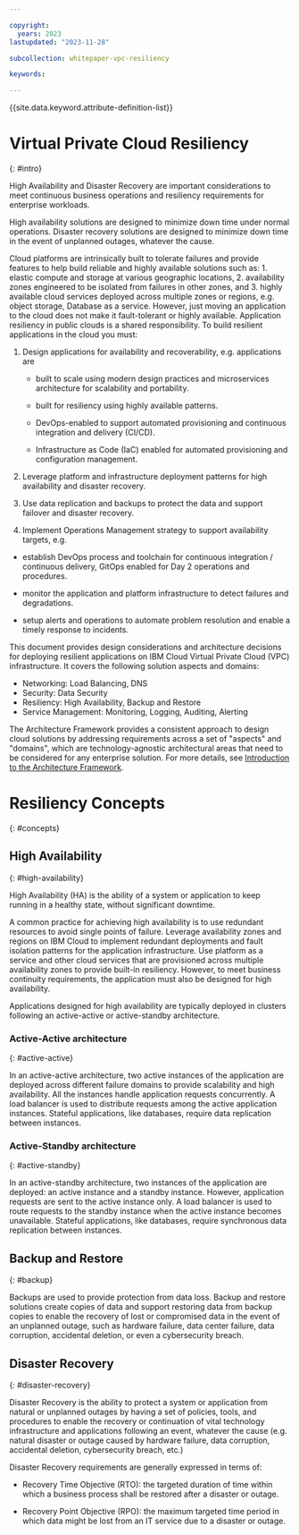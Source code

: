 ```yaml
---

copyright:
  years: 2023
lastupdated: "2023-11-28"

subcollection: whitepaper-vpc-resiliency

keywords:

---
```


{{site.data.keyword.attribute-definition-list}}

# Virtual Private Cloud Resiliency
{: #intro}

High Availability and Disaster Recovery are important considerations to meet continuous business operations and resiliency requirements for enterprise workloads.

High availability solutions are designed to minimize down time under normal operations. Disaster recovery solutions are designed to minimize down time in the event of unplanned outages, whatever the cause.

Cloud platforms are intrinsically built to tolerate failures and provide features to help build reliable and highly available solutions such as: 1. elastic compute and storage at various geographic locations, 2. availability zones engineered to be isolated from failures in other zones, and 3. highly available cloud services deployed across multiple zones or regions, e.g. object storage, Database as a service. However, just moving an application to the cloud does not make it fault-tolerant or highly available. Application resiliency in public clouds is a shared responsibility. To build resilient applications in the cloud you must:

1.  Design applications for availability and recoverability, e.g. applications are

    -   built to scale using modern design practices and microservices architecture for scalability and portability.

    -   built for resiliency using highly available patterns.

    -   DevOps-enabled to support automated provisioning and continuous integration and delivery (CI/CD).

    -   Infrastructure as Code (IaC) enabled for automated provisioning and configuration management.

2.  Leverage platform and infrastructure deployment patterns for high availability and disaster recovery.

3.  Use data replication and backups to protect the data and support failover and disaster recovery.

4.  Implement Operations Management strategy to support availability targets, e.g.

-   establish DevOps process and toolchain for continuous integration / continuous delivery, GitOps enabled for Day 2 operations and procedures.

-   monitor the application and platform infrastructure to detect failures and degradations.

-   setup alerts and operations to automate problem resolution and enable a timely response to incidents.

This document provides design considerations and architecture decisions for deploying resilient applications on IBM Cloud Virtual Private Cloud (VPC) infrastructure. It covers the following solution aspects and domains:
- Networking: Load Balancing, DNS
- Security: Data Security
- Resiliency: High Availability, Backup and Restore
- Service Management: Monitoring, Logging, Auditing, Alerting

The Architecture Framework provides a consistent approach to design cloud solutions by addressing requirements across a set of "aspects" and "domains", which are technology-agnostic architectural areas that need to be considered for any enterprise solution. For more details, see [Introduction to the Architecture Framework](/docs/architecture-framework).

# Resiliency Concepts
{: #concepts}

## High Availability
{: #high-availability}

High Availability (HA) is the ability of a system or application to keep running in a healthy state, without significant downtime.

A common practice for achieving high availability is to use redundant resources to avoid single points of failure. Leverage availability zones and regions on IBM Cloud to implement redundant deployments and fault isolation patterns for the application infrastructure. Use platform as a service and other cloud services that are provisioned across multiple availability zones to provide built-in resiliency. However, to meet business continuity requirements, the application must also be designed for high availability.

Applications designed for high availability are typically deployed in clusters following an active-active or active-standby architecture.

### Active-Active architecture
{: #active-active}

In an active-active architecture, two active instances of the application are deployed across different failure domains to provide scalability and high availability. All the instances handle application requests concurrently. A load balancer is used to distribute requests among the active application instances. Stateful applications, like databases, require data replication between instances.

### Active-Standby architecture
{: #active-standby}

In an active-standby architecture, two instances of the application are deployed: an active instance and a standby instance. However, application requests are sent to the active instance only. A load balancer is used to route requests to the standby instance when the active instance becomes unavailable. Stateful applications, like databases, require synchronous data replication between instances.

## Backup and Restore
{: #backup}

Backups are used to provide protection from data loss. Backup and restore solutions create copies of data and support restoring data from backup copies to enable the recovery of lost or compromised data in the event of an unplanned outage, such as hardware failure, data center failure, data corruption, accidental deletion, or even a cybersecurity breach.

## Disaster Recovery
{: #disaster-recovery}

Disaster Recovery is the ability to protect a system or application from natural or unplanned outages by having a set of policies, tools, and procedures to enable the recovery or continuation of vital technology infrastructure and applications following an event, whatever the cause (e.g. natural disaster or outage caused by hardware failure, data corruption, accidental deletion, cybersecurity breach, etc.)

Disaster Recovery requirements are generally expressed in terms of:

-   Recovery Time Objective (RTO): the targeted duration of time within which a business process shall be restored after a disaster or outage.

-   Recovery Point Objective (RPO): the maximum targeted time period in which data might be lost from an IT service due to a disaster or outage.
